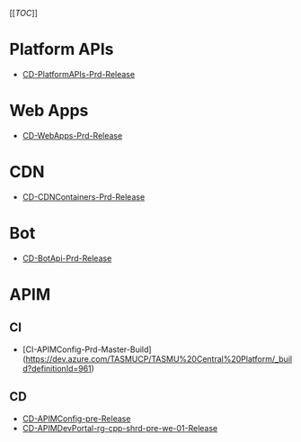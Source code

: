 [[_TOC_]]

# Platform APIs
* [CD-PlatformAPIs-Prd-Release](https://dev.azure.com/TASMUCP/TASMU%20Central%20Platform/_build?definitionId=1021)
# Web Apps
* [CD-WebApps-Prd-Release](https://dev.azure.com/TASMUCP/TASMU%20Central%20Platform/_build?definitionId=1020)
# CDN
* [CD-CDNContainers-Prd-Release](https://dev.azure.com/TASMUCP/TASMU%20Central%20Platform/_build?definitionId=1019)
# Bot
* [CD-BotApi-Prd-Release](https://dev.azure.com/TASMUCP/TASMU%20Central%20Platform/_build?definitionId=1022)
# APIM

## CI
* [CI-APIMConfig-Prd-Master-Build] (https://dev.azure.com/TASMUCP/TASMU%20Central%20Platform/_build?definitionId=961)
## CD
* [CD-APIMConfig-pre-Release](https://dev.azure.com/TASMUCP/TASMU%20Central%20Platform/_build?definitionId=962)
* [CD-APIMDevPortal-rg-cpp-shrd-pre-we-01-Release](https://dev.azure.com/TASMUCP/TASMU%20Central%20Platform/_build?definitionId=963)